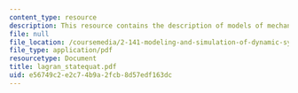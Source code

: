 ```yaml
---
content_type: resource
description: This resource contains the description of models of mechanical systems.
file: null
file_location: /coursemedia/2-141-modeling-and-simulation-of-dynamic-systems-fall-2006/e56749c2e2c74b9a2fcb8d57edf163dc_lagran_statequat.pdf
file_type: application/pdf
resourcetype: Document
title: lagran_statequat.pdf
uid: e56749c2-e2c7-4b9a-2fcb-8d57edf163dc
---
```

